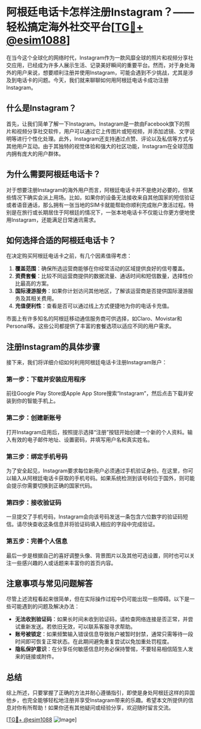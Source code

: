 # 阿根廷电话卡怎样注册Instagram？——轻松搞定海外社交平台[[TG💪+ @esim1088](https://t.me/s/esim1088)]

在当今这个全球化的网络时代，Instagram作为一款风靡全球的照片和视频分享社交应用，已经成为许多人展示生活、记录美好瞬间的重要平台。然而，对于身处海外的用户来说，想要顺利注册并使用Instagram，可能会遇到不少挑战，尤其是涉及到电话卡的问题。今天，我们就来聊聊如何用阿根廷电话卡成功注册Instagram。

## 什么是Instagram？

首先，让我们简单了解一下Instagram。Instagram是一款由Facebook旗下的照片和视频分享社交软件，用户可以通过它上传图片或短视频，并添加滤镜、文字说明等进行个性化处理。此外，Instagram还支持通过点赞、评论以及私信等方式与其他用户互动。由于其独特的视觉体验和强大的社区功能，Instagram在全球范围内拥有庞大的用户群体。

## 为什么需要阿根廷电话卡？

对于想要注册Instagram的海外用户而言，阿根廷电话卡并不是绝对必要的，但某些情况下确实会派上用场。比如，如果你的设备无法接收来自其他国家的短信验证或者语音通话，那么拥有一张当地的SIM卡就能帮助你顺利完成账户激活过程。特别是在旅行或长期居住于阿根廷的情况下，一张本地电话卡不仅能让你更方便地使用Instagram，还能满足日常通讯需求。

## 如何选择合适的阿根廷电话卡？

在决定购买阿根廷电话卡之前，有几个因素值得考虑：

1. **覆盖范围**：确保所选运营商能够在你经常活动的区域提供良好的信号覆盖。
2. **资费套餐**：比较不同运营商提供的数据流量、通话时间和短信数量，选择性价比最高的方案。
3. **国际漫游服务**：如果你计划访问其他地区，了解该运营商是否提供国际漫游服务及其相关费用。
4. **充值便利性**：查看是否可以通过线上方式便捷地为你的电话卡充值。

市面上有许多知名的阿根廷移动通信服务商可供选择，如Claro、Movistar和Personal等。这些公司都提供了丰富的套餐选项以适应不同的用户需求。

## 注册Instagram的具体步骤

接下来，我们将详细介绍如何利用阿根廷电话卡注册Instagram账户：

### 第一步：下载并安装应用程序

前往Google Play Store或Apple App Store搜索“Instagram”，然后点击下载并安装到你的智能手机上。

### 第二步：创建新账号

打开Instagram应用后，按照提示选择“注册”按钮开始创建一个新的个人资料。输入有效的电子邮件地址、设置密码，并填写用户名和真实姓名。

### 第三步：绑定手机号码

为了安全起见，Instagram要求每位新用户必须通过手机验证身份。在这里，你可以输入从阿根廷电话卡获取的手机号码。如果系统检测到该号码位于国外，则可能会提示你需要切换到正确的国家代码。

### 第四步：接收验证码

一旦提交了手机号码，Instagram会向该号码发送一条包含六位数字的验证码短信。请尽快查收这条信息并将验证码填入相应的字段中完成验证。

### 第五步：完善个人信息

最后一步是根据自己的喜好调整头像、背景图片以及其他可选设置，同时也可以关注一些感兴趣的人或话题来丰富你的首页内容。

## 注意事项与常见问题解答

尽管上述流程看起来很简单，但在实际操作过程中仍可能出现一些障碍。以下是一些可能遇到的问题及解决办法：

- **无法收到验证码**：如果长时间未收到验证码，请检查网络连接是否正常，并尝试重新发送。若依旧无效，可以联系客服寻求帮助。
- **账号被锁定**：如果频繁输入错误信息导致账户被暂时封禁，通常只需等待一段时间即可恢复正常状态。在此期间避免重复尝试以免加重处罚程度。
- **隐私保护意识**：在分享任何敏感信息时务必保持警惕，不要轻易相信陌生人发来的链接或附件。

## 总结

综上所述，只要掌握了正确的方法并耐心遵循指引，即使是身处阿根廷这样的异国他乡，也完全能够轻松地注册并享受Instagram带来的乐趣。希望本文所提供的信息对你有所帮助！如果你还有其他疑问或经验分享，欢迎随时留言交流。

[[TG💪+ @esim1088](https://t.me/s/esim1088) ![Image](https://i.postimg.cc/4NQfJmqS/Snipaste-2025-05-13-00-14-12.png)]